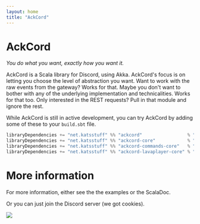 ```yaml
---
layout: home
title: "AckCord"
---
```


# AckCord
*You do what you want, exactly how you want it.*

AckCord is a Scala library for Discord, using Akka. AckCord's focus is on letting you choose the level of abstraction you want. Want to work with the raw events from the gateway? Works for that. Maybe you don't want to bother with any of the underlying implementation and technicalities. Works for that too. Only interested in the REST requests? Pull in that module and ignore the rest.

While AckCord is still in active development, you can try AckCord by adding some of these to your `build.sbt` file.
```scala
libraryDependencies += "net.katsstuff" %% "ackcord"                 % "0.10" //For high level API, includes all the other modules
libraryDependencies += "net.katsstuff" %% "ackcord-core"            % "0.10" //Low level core API
libraryDependencies += "net.katsstuff" %% "ackcord-commands-core"   % "0.10" //Low to mid level Commands API
libraryDependencies += "net.katsstuff" %% "ackcord-lavaplayer-core" % "0.10" //Low level lavaplayer API
```

# More information
For more information, either see the the examples or the ScalaDoc.

Or you can just join the Discord server (we got cookies).

[![](https://discordapp.com/api/guilds/399373512072232961/embed.png?style=banner1)](https://discord.gg/fdKBnT) 
